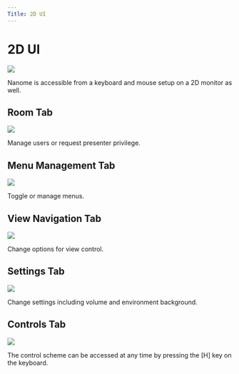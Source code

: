 ```yaml
---
Title: 2D UI
---
```


# 2D UI

![](/assets/navigating-page/2D.jpg)

Nanome is accessible from a keyboard and mouse setup on a 2D monitor as well.

## Room Tab

![](/assets/navigating-page/2D-Room.jpg)

Manage users or request presenter privilege.

## Menu Management Tab

![](/assets/navigating-page/2D-Menu.jpg)

Toggle or manage menus.

## View Navigation Tab

![](/assets/navigating-page/2D-View.jpg)

Change options for view control.

## Settings Tab

![](/assets/navigating-page/2D-Setting.jpg)

Change settings including volume and environment background.

## Controls Tab

![](/assets/navigating-page/2D-Control.jpg)

The control scheme can be accessed at any time by pressing the [H] key on the keyboard.
